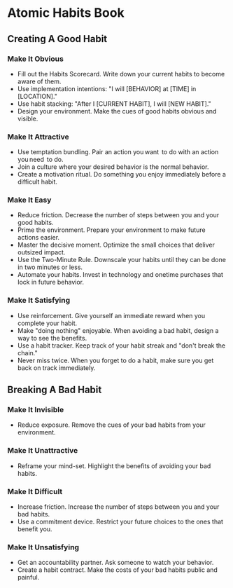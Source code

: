# Atomic Habits Book

## Creating A Good Habit

### Make It Obvious

- Fill out the Habits Scorecard. Write down your current habits to become aware of them.
- Use implementation intentions: "I will [BEHAVIOR] at [TIME] in [LOCATION]."
- Use habit stacking: "After I [CURRENT HABIT], I will [NEW HABIT]."
- Design your environment. Make the cues of good habits obvious and visible.

### Make It Attractive

- Use temptation bundling. Pair an action you want  to do with an action you need  to do.
- Join a culture where your desired behavior is the normal behavior.
- Create a motivation ritual. Do something you enjoy immediately before a difficult habit.

### Make It Easy

- Reduce friction. Decrease the number of steps between you and your good habits.
- Prime the environment. Prepare your environment to make future actions easier.
- Master the decisive moment. Optimize the small choices that deliver outsized impact.
- Use the Two-Minute Rule. Downscale your habits until they can be done in two minutes or less.
- Automate your habits. Invest in technology and onetime purchases that lock in future behavior.

### Make It Satisfying

- Use reinforcement. Give yourself an immediate reward when you complete your habit.
- Make "doing nothing" enjoyable. When avoiding a bad habit, design a way to see the benefits.
- Use a habit tracker. Keep track of your habit streak and "don't break the chain."
- Never miss twice. When you forget to do a habit, make sure you get back on track immediately.

## Breaking A Bad Habit

### Make It Invisible

- Reduce exposure. Remove the cues of your bad habits from your environment.

### Make It Unattractive

- Reframe your mind-set. Highlight the benefits of avoiding your bad habits.

### Make It Difficult

- Increase friction. Increase the number of steps between you and your bad habits.
- Use a commitment device. Restrict your future choices to the ones that benefit you.

### Make It Unsatisfying

- Get an accountability partner. Ask someone to watch your behavior.
- Create a habit contract. Make the costs of your bad habits public and painful.
